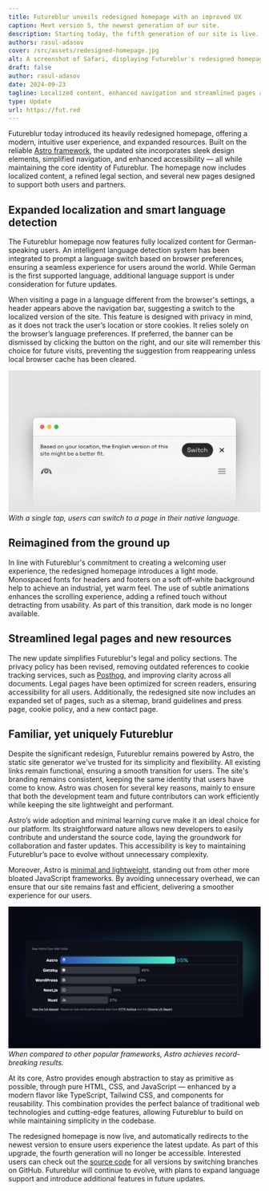 ```yaml
---
title: Futureblur unveils redesigned homepage with an improved UX
caption: Meet version 5, the newest generation of our site.
description: Starting today, the fifth generation of our site is live. And it's here to stay.
authors: rasul-adasov
cover: /src/assets/redesigned-homepage.jpg
alt: A screenshot of Safari, displaying Futureblur's redesigned homepage.
draft: false
author: rasul-adasov
date: 2024-09-23
tagline: Localized content, enhanced navigation and streamlined pages are now here.
type: Update
url: https://fut.red
---
```


Futureblur today introduced its heavily redesigned homepage, offering a modern, intuitive user experience, and expanded resources. Built on the reliable [Astro framework](https://astro.build), the updated site incorporates sleek design elements, simplified navigation, and enhanced accessibility — all while maintaining the core identity of Futureblur. The homepage now includes localized content, a refined legal section, and several new pages designed to support both users and partners.

## Expanded localization and smart language detection  
The Futureblur homepage now features fully localized content for German-speaking users. An intelligent language detection system has been integrated to prompt a language switch based on browser preferences, ensuring a seamless experience for users around the world. While German is the first supported language, additional language support is under consideration for future updates.

When visiting a page in a language different from the browser's settings, a header appears above the navigation bar, suggesting a switch to the localized version of the site. This feature is designed with privacy in mind, as it does not track the user’s location or store cookies. It relies solely on the browser’s language preferences. If preferred, the banner can be dismissed by clicking the button on the right, and our site will remember this choice for future visits, preventing the suggestion from reappearing unless local browser cache has been cleared.

![The smart language detection feature showing a banner to prompt the user to switch to a localized version of the current page.](src/assets/smart-language-detection.jpg)
*With a single tap, users can switch to a page in their native language.*
## Reimagined from the ground up
In line with Futureblur's commitment to creating a welcoming user experience, the redesigned homepage introduces a light mode. Monospaced fonts for headers and footers on a soft off-white background help to achieve an industrial, yet warm feel. The use of subtle animations enhances the scrolling experience, adding a refined touch without detracting from usability. As part of this transition, dark mode is no longer available.

## Streamlined legal pages and new resources  
The new update simplifies Futureblur's legal and policy sections. The privacy policy has been revised, removing outdated references to cookie tracking services, such as [Posthog](https://posthog.com/), and improving clarity across all documents. Legal pages have been optimized for screen readers, ensuring accessibility for all users. Additionally, the redesigned site now includes an expanded set of pages, such as a sitemap, brand guidelines and press page, cookie policy, and a new contact page.

## Familiar, yet uniquely Futureblur

Despite the significant redesign, Futureblur remains powered by Astro, the static site generator we've trusted for its simplicity and flexibility. All existing links remain functional, ensuring a smooth transition for users. The site's branding remains consistent, keeping the same identity that users have come to know. Astro was chosen for several key reasons, mainly to ensure that both the development team and future contributors can work efficiently while keeping the site lightweight and performant.

Astro’s wide adoption and minimal learning curve make it an ideal choice for our platform. Its straightforward nature allows new developers to easily contribute and understand the source code, laying the groundwork for collaboration and faster updates. This accessibility is key to maintaining Futureblur’s pace to evolve without unnecessary complexity.

Moreover, Astro is [minimal and lightweight](https://docs.astro.build/en/basics/astro-components/), standing out from other more bloated JavaScript frameworks. By avoiding unnecessary overhead, we can ensure that our site remains fast and efficient, delivering a smoother experience for our users.

![A chart titled "Real-World Core Web Vitals" comparing Astro to other popular JS frameworks, where Astro achieves a top score.](src/assets/astro-performance-comparison.jpg)
*When compared to other popular frameworks, Astro achieves record-breaking results.*

At its core, Astro provides enough abstraction to stay as primitive as possible, through pure HTML, CSS, and JavaScript — enhanced by a modern flavor like TypeScript, Tailwind CSS, and components for reusability. This combination provides the perfect balance of traditional web technologies and cutting-edge features, allowing Futureblur to build on while maintaining simplicity in the codebase.

The redesigned homepage is now live, and automatically redirects to the newest version to ensure users experience the latest update. As part of this upgrade, the fourth generation will no longer be accessible. Interested users can check out the [source code](https://github.com/Futureblur/web) for all versions by switching branches on GitHub. Futureblur will continue to evolve, with plans to expand language support and introduce additional features in future updates.

